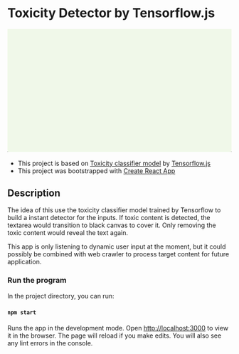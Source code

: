 # Toxicity Detector by Tensorflow.js

![demo gif](https://raw.githubusercontent.com/vince19972/itp_machine-learning-for-web/master/_documents/toxicity-detect.gif)

- This project is based on [Toxicity classifier model](https://github.com/tensorflow/tfjs-models/tree/master/toxicity) by [Tensorflow.js](https://github.com/tensorflow)
- This project was bootstrapped with [Create React App](https://github.com/facebook/create-react-app)

## Description

The idea of this use the toxicity classifier model trained by Tensorflow to build a instant detector for the inputs. If toxic content is detected, the textarea would transition to black canvas to cover it. Only removing the toxic content would reveal the text again.

This app is only listening to dynamic user input at the moment, but it could possibly be combined with web crawler to process target content for future application.

### Run the program

In the project directory, you can run:

#### `npm start`

Runs the app in the development mode. Open [http://localhost:3000](http://localhost:3000) to view it in the browser. The page will reload if you make edits. You will also see any lint errors in the console.